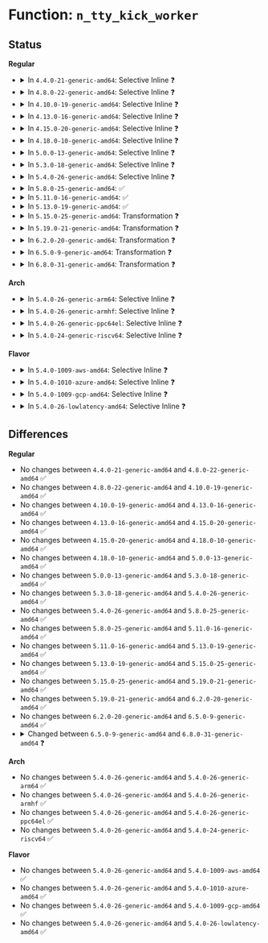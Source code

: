 # Function: <code>n_tty_kick_worker</code>

## Status
<b>Regular</b>
<ul>
<li>
<details>
<summary>In <code>4.4.0-21-generic-amd64</code>: Selective Inline ❓</summary>

```c
void n_tty_kick_worker(struct tty_struct * tty)
```

```json
{
  "name": "n_tty_kick_worker",
  "collision_type": "Unique Static",
  "inline_type": "Selective",
  "funcs": [
    {
      "addr": 18446744071583980640,
      "name": "n_tty_kick_worker",
      "external": false,
      "loc": "drivers/tty/n_tty.c:188",
      "file": "drivers/tty/n_tty.c",
      "inline": "not declared, inlined",
      "caller_inline": [],
      "caller_func": [
        "drivers/tty/n_tty.c:n_tty_flush_buffer",
        "drivers/tty/n_tty.c:n_tty_read",
        "drivers/tty/n_tty.c:n_tty_read",
        "drivers/tty/n_tty.c:n_tty_read"
      ]
    }
  ],
  "symbols": [
    {
      "addr": 18446744071583980640,
      "name": "n_tty_kick_worker",
      "section": ".text",
      "bind": "STB_LOCAL",
      "size": 175
    }
  ]
}
```
</details>
</li>
<li>
<details>
<summary>In <code>4.8.0-22-generic-amd64</code>: Selective Inline ❓</summary>

```c
void n_tty_kick_worker(struct tty_struct * tty)
```

```json
{
  "name": "n_tty_kick_worker",
  "collision_type": "Unique Static",
  "inline_type": "Selective",
  "funcs": [
    {
      "addr": 18446744071584312880,
      "name": "n_tty_kick_worker",
      "external": false,
      "loc": "drivers/tty/n_tty.c:188",
      "file": "drivers/tty/n_tty.c",
      "inline": "not declared, inlined",
      "caller_inline": [],
      "caller_func": [
        "drivers/tty/n_tty.c:n_tty_read",
        "drivers/tty/n_tty.c:n_tty_read",
        "drivers/tty/n_tty.c:n_tty_read",
        "drivers/tty/n_tty.c:n_tty_flush_buffer"
      ]
    }
  ],
  "symbols": [
    {
      "addr": 18446744071584312880,
      "name": "n_tty_kick_worker",
      "section": ".text",
      "bind": "STB_LOCAL",
      "size": 175
    }
  ]
}
```
</details>
</li>
<li>
<details>
<summary>In <code>4.10.0-19-generic-amd64</code>: Selective Inline ❓</summary>

```c
void n_tty_kick_worker(struct tty_struct * tty)
```

```json
{
  "name": "n_tty_kick_worker",
  "collision_type": "Unique Static",
  "inline_type": "Selective",
  "funcs": [
    {
      "addr": 18446744071584494928,
      "name": "n_tty_kick_worker",
      "external": false,
      "loc": "drivers/tty/n_tty.c:188",
      "file": "drivers/tty/n_tty.c",
      "inline": "not declared, inlined",
      "caller_inline": [],
      "caller_func": [
        "drivers/tty/n_tty.c:n_tty_read",
        "drivers/tty/n_tty.c:n_tty_read",
        "drivers/tty/n_tty.c:n_tty_read",
        "drivers/tty/n_tty.c:n_tty_flush_buffer"
      ]
    }
  ],
  "symbols": [
    {
      "addr": 18446744071584494928,
      "name": "n_tty_kick_worker",
      "section": ".text",
      "bind": "STB_LOCAL",
      "size": 175
    }
  ]
}
```
</details>
</li>
<li>
<details>
<summary>In <code>4.13.0-16-generic-amd64</code>: Selective Inline ❓</summary>

```c
void n_tty_kick_worker(struct tty_struct * tty)
```

```json
{
  "name": "n_tty_kick_worker",
  "collision_type": "Unique Static",
  "inline_type": "Selective",
  "funcs": [
    {
      "addr": 18446744071584572960,
      "name": "n_tty_kick_worker",
      "external": false,
      "loc": "drivers/tty/n_tty.c:188",
      "file": "drivers/tty/n_tty.c",
      "inline": "not declared, inlined",
      "caller_inline": [],
      "caller_func": [
        "drivers/tty/n_tty.c:n_tty_read",
        "drivers/tty/n_tty.c:n_tty_read",
        "drivers/tty/n_tty.c:n_tty_read",
        "drivers/tty/n_tty.c:n_tty_flush_buffer"
      ]
    }
  ],
  "symbols": [
    {
      "addr": 18446744071584572960,
      "name": "n_tty_kick_worker",
      "section": ".text",
      "bind": "STB_LOCAL",
      "size": 156
    }
  ]
}
```
</details>
</li>
<li>
<details>
<summary>In <code>4.15.0-20-generic-amd64</code>: Selective Inline ❓</summary>

```c
void n_tty_kick_worker(struct tty_struct * tty)
```

```json
{
  "name": "n_tty_kick_worker",
  "collision_type": "Unique Static",
  "inline_type": "Selective",
  "funcs": [
    {
      "addr": 18446744071584984992,
      "name": "n_tty_kick_worker",
      "external": false,
      "loc": "drivers/tty/n_tty.c:186",
      "file": "drivers/tty/n_tty.c",
      "inline": "not declared, inlined",
      "caller_inline": [],
      "caller_func": [
        "drivers/tty/n_tty.c:n_tty_read",
        "drivers/tty/n_tty.c:n_tty_read",
        "drivers/tty/n_tty.c:n_tty_read",
        "drivers/tty/n_tty.c:n_tty_flush_buffer"
      ]
    }
  ],
  "symbols": [
    {
      "addr": 18446744071584984992,
      "name": "n_tty_kick_worker",
      "section": ".text",
      "bind": "STB_LOCAL",
      "size": 156
    }
  ]
}
```
</details>
</li>
<li>
<details>
<summary>In <code>4.18.0-10-generic-amd64</code>: Selective Inline ❓</summary>

```c
void n_tty_kick_worker(struct tty_struct * tty)
```

```json
{
  "name": "n_tty_kick_worker",
  "collision_type": "Unique Static",
  "inline_type": "Selective",
  "funcs": [
    {
      "addr": 18446744071585218832,
      "name": "n_tty_kick_worker",
      "external": false,
      "loc": "drivers/tty/n_tty.c:189",
      "file": "drivers/tty/n_tty.c",
      "inline": "not declared, inlined",
      "caller_inline": [],
      "caller_func": [
        "drivers/tty/n_tty.c:n_tty_read",
        "drivers/tty/n_tty.c:n_tty_read",
        "drivers/tty/n_tty.c:n_tty_read",
        "drivers/tty/n_tty.c:n_tty_flush_buffer"
      ]
    }
  ],
  "symbols": [
    {
      "addr": 18446744071585218832,
      "name": "n_tty_kick_worker",
      "section": ".text",
      "bind": "STB_LOCAL",
      "size": 155
    }
  ]
}
```
</details>
</li>
<li>
<details>
<summary>In <code>5.0.0-13-generic-amd64</code>: Selective Inline ❓</summary>

```c
void n_tty_kick_worker(struct tty_struct * tty)
```

```json
{
  "name": "n_tty_kick_worker",
  "collision_type": "Unique Static",
  "inline_type": "Selective",
  "funcs": [
    {
      "addr": 18446744071585337824,
      "name": "n_tty_kick_worker",
      "external": false,
      "loc": "drivers/tty/n_tty.c:202",
      "file": "drivers/tty/n_tty.c",
      "inline": "not declared, inlined",
      "caller_inline": [],
      "caller_func": [
        "drivers/tty/n_tty.c:n_tty_read",
        "drivers/tty/n_tty.c:n_tty_read",
        "drivers/tty/n_tty.c:n_tty_read",
        "drivers/tty/n_tty.c:n_tty_flush_buffer"
      ]
    }
  ],
  "symbols": [
    {
      "addr": 18446744071585337824,
      "name": "n_tty_kick_worker",
      "section": ".text",
      "bind": "STB_LOCAL",
      "size": 155
    }
  ]
}
```
</details>
</li>
<li>
<details>
<summary>In <code>5.3.0-18-generic-amd64</code>: Selective Inline ❓</summary>

```c
void n_tty_kick_worker(struct tty_struct * tty)
```

```json
{
  "name": "n_tty_kick_worker",
  "collision_type": "Unique Static",
  "inline_type": "Selective",
  "funcs": [
    {
      "addr": 18446744071585550752,
      "name": "n_tty_kick_worker",
      "external": false,
      "loc": "drivers/tty/n_tty.c:204",
      "file": "drivers/tty/n_tty.c",
      "inline": "not declared, inlined",
      "caller_inline": [],
      "caller_func": [
        "drivers/tty/n_tty.c:n_tty_read",
        "drivers/tty/n_tty.c:n_tty_read",
        "drivers/tty/n_tty.c:n_tty_read",
        "drivers/tty/n_tty.c:n_tty_flush_buffer"
      ]
    }
  ],
  "symbols": [
    {
      "addr": 18446744071585550752,
      "name": "n_tty_kick_worker",
      "section": ".text",
      "bind": "STB_LOCAL",
      "size": 155
    }
  ]
}
```
</details>
</li>
<li>
<details>
<summary>In <code>5.4.0-26-generic-amd64</code>: Selective Inline ❓</summary>

```c
void n_tty_kick_worker(struct tty_struct * tty)
```

```json
{
  "name": "n_tty_kick_worker",
  "collision_type": "Unique Static",
  "inline_type": "Selective",
  "funcs": [
    {
      "addr": 18446744071585691632,
      "name": "n_tty_kick_worker",
      "external": false,
      "loc": "drivers/tty/n_tty.c:204",
      "file": "drivers/tty/n_tty.c",
      "inline": "not declared, inlined",
      "caller_inline": [],
      "caller_func": [
        "drivers/tty/n_tty.c:n_tty_read",
        "drivers/tty/n_tty.c:n_tty_read",
        "drivers/tty/n_tty.c:n_tty_read",
        "drivers/tty/n_tty.c:n_tty_flush_buffer"
      ]
    }
  ],
  "symbols": [
    {
      "addr": 18446744071585691632,
      "name": "n_tty_kick_worker",
      "section": ".text",
      "bind": "STB_LOCAL",
      "size": 155
    }
  ]
}
```
</details>
</li>
<li>
<details>
<summary>In <code>5.8.0-25-generic-amd64</code>: ✅</summary>

```c
void n_tty_kick_worker(struct tty_struct * tty)
```

```json
{
  "name": "n_tty_kick_worker",
  "collision_type": "Unique Static",
  "inline_type": "No",
  "funcs": [
    {
      "addr": 18446744071586418608,
      "name": "n_tty_kick_worker",
      "external": false,
      "loc": "drivers/tty/n_tty.c:204",
      "file": "drivers/tty/n_tty.c",
      "inline": "seen, unknown",
      "caller_inline": [],
      "caller_func": [
        "drivers/tty/n_tty.c:n_tty_read",
        "drivers/tty/n_tty.c:n_tty_flush_buffer",
        "drivers/tty/n_tty.c:n_tty_check_unthrottle",
        "drivers/tty/n_tty.c:n_tty_check_unthrottle"
      ]
    }
  ],
  "symbols": [
    {
      "addr": 18446744071586418608,
      "name": "n_tty_kick_worker",
      "section": ".text",
      "bind": "STB_LOCAL",
      "size": 158
    }
  ]
}
```
</details>
</li>
<li>
<details>
<summary>In <code>5.11.0-16-generic-amd64</code>: ✅</summary>

```c
void n_tty_kick_worker(struct tty_struct * tty)
```

```json
{
  "name": "n_tty_kick_worker",
  "collision_type": "Unique Static",
  "inline_type": "No",
  "funcs": [
    {
      "addr": 18446744071586533296,
      "name": "n_tty_kick_worker",
      "external": false,
      "loc": "drivers/tty/n_tty.c:199",
      "file": "drivers/tty/n_tty.c",
      "inline": "seen, unknown",
      "caller_inline": [],
      "caller_func": [
        "drivers/tty/n_tty.c:n_tty_read",
        "drivers/tty/n_tty.c:n_tty_read",
        "drivers/tty/n_tty.c:n_tty_flush_buffer",
        "drivers/tty/n_tty.c:n_tty_check_unthrottle"
      ]
    }
  ],
  "symbols": [
    {
      "addr": 18446744071586533296,
      "name": "n_tty_kick_worker",
      "section": ".text",
      "bind": "STB_LOCAL",
      "size": 158
    }
  ]
}
```
</details>
</li>
<li>
<details>
<summary>In <code>5.13.0-19-generic-amd64</code>: ✅</summary>

```c
void n_tty_kick_worker(struct tty_struct * tty)
```

```json
{
  "name": "n_tty_kick_worker",
  "collision_type": "Unique Static",
  "inline_type": "No",
  "funcs": [
    {
      "addr": 18446744071586418400,
      "name": "n_tty_kick_worker",
      "external": false,
      "loc": "drivers/tty/n_tty.c:200",
      "file": "drivers/tty/n_tty.c",
      "inline": "seen, unknown",
      "caller_inline": [],
      "caller_func": [
        "drivers/tty/n_tty.c:n_tty_read",
        "drivers/tty/n_tty.c:n_tty_read",
        "drivers/tty/n_tty.c:n_tty_flush_buffer",
        "drivers/tty/n_tty.c:n_tty_check_unthrottle"
      ]
    }
  ],
  "symbols": [
    {
      "addr": 18446744071586418400,
      "name": "n_tty_kick_worker",
      "section": ".text",
      "bind": "STB_LOCAL",
      "size": 158
    }
  ]
}
```
</details>
</li>
<li>
<details>
<summary>In <code>5.15.0-25-generic-amd64</code>: Transformation ❓</summary>

```c
void n_tty_kick_worker(struct tty_struct * tty)
```

```json
{
  "name": "n_tty_kick_worker",
  "collision_type": "Unique Static",
  "inline_type": "No",
  "funcs": [
    {
      "addr": 0,
      "name": "n_tty_kick_worker",
      "external": false,
      "loc": "drivers/tty/n_tty.c:200",
      "file": "drivers/tty/n_tty.c",
      "inline": "seen, unknown",
      "caller_inline": [],
      "caller_func": [
        "drivers/tty/n_tty.c:n_tty_read",
        "drivers/tty/n_tty.c:n_tty_read",
        "drivers/tty/n_tty.c:n_tty_flush_buffer",
        "drivers/tty/n_tty.c:n_tty_check_unthrottle"
      ]
    }
  ],
  "symbols": [
    {
      "addr": 18446744071586945392,
      "name": "n_tty_kick_worker",
      "section": ".text",
      "bind": "STB_LOCAL",
      "size": 185
    },
    {
      "addr": 18446744071592446784,
      "name": "n_tty_kick_worker.cold",
      "section": ".text",
      "bind": "STB_LOCAL",
      "size": 21
    }
  ]
}
```
</details>
</li>
<li>
<details>
<summary>In <code>5.19.0-21-generic-amd64</code>: Transformation ❓</summary>

```c
void n_tty_kick_worker(struct tty_struct * tty)
```

```json
{
  "name": "n_tty_kick_worker",
  "collision_type": "Unique Static",
  "inline_type": "No",
  "funcs": [
    {
      "addr": 0,
      "name": "n_tty_kick_worker",
      "external": false,
      "loc": "drivers/tty/n_tty.c:199",
      "file": "drivers/tty/n_tty.c",
      "inline": "seen, unknown",
      "caller_inline": [],
      "caller_func": [
        "drivers/tty/n_tty.c:n_tty_read",
        "drivers/tty/n_tty.c:n_tty_read",
        "drivers/tty/n_tty.c:n_tty_flush_buffer",
        "drivers/tty/n_tty.c:n_tty_check_unthrottle"
      ]
    }
  ],
  "symbols": [
    {
      "addr": 18446744071588240192,
      "name": "n_tty_kick_worker",
      "section": ".text",
      "bind": "STB_LOCAL",
      "size": 205
    },
    {
      "addr": 18446744071594314835,
      "name": "n_tty_kick_worker.cold",
      "section": ".text",
      "bind": "STB_LOCAL",
      "size": 21
    }
  ]
}
```
</details>
</li>
<li>
<details>
<summary>In <code>6.2.0-20-generic-amd64</code>: Transformation ❓</summary>

```c
void n_tty_kick_worker(struct tty_struct * tty)
```

```json
{
  "name": "n_tty_kick_worker",
  "collision_type": "Unique Static",
  "inline_type": "No",
  "funcs": [
    {
      "addr": 0,
      "name": "n_tty_kick_worker",
      "external": false,
      "loc": "drivers/tty/n_tty.c:202",
      "file": "drivers/tty/n_tty.c",
      "inline": "seen, unknown",
      "caller_inline": [],
      "caller_func": [
        "drivers/tty/n_tty.c:n_tty_read",
        "drivers/tty/n_tty.c:n_tty_read",
        "drivers/tty/n_tty.c:n_tty_flush_buffer",
        "drivers/tty/n_tty.c:n_tty_check_unthrottle"
      ]
    }
  ],
  "symbols": [
    {
      "addr": 18446744071589651664,
      "name": "n_tty_kick_worker",
      "section": ".text",
      "bind": "STB_LOCAL",
      "size": 205
    },
    {
      "addr": 18446744071596232715,
      "name": "n_tty_kick_worker.cold",
      "section": ".text",
      "bind": "STB_LOCAL",
      "size": 21
    }
  ]
}
```
</details>
</li>
<li>
<details>
<summary>In <code>6.5.0-9-generic-amd64</code>: Transformation ❓</summary>

```c
void n_tty_kick_worker(struct tty_struct * tty)
```

```json
{
  "name": "n_tty_kick_worker",
  "collision_type": "Unique Static",
  "inline_type": "No",
  "funcs": [
    {
      "addr": 0,
      "name": "n_tty_kick_worker",
      "external": false,
      "loc": "drivers/tty/n_tty.c:201",
      "file": "drivers/tty/n_tty.c",
      "inline": "seen, unknown",
      "caller_inline": [],
      "caller_func": [
        "drivers/tty/n_tty.c:n_tty_read",
        "drivers/tty/n_tty.c:n_tty_read",
        "drivers/tty/n_tty.c:n_tty_receive_buf_common",
        "drivers/tty/n_tty.c:n_tty_flush_buffer",
        "drivers/tty/n_tty.c:n_tty_check_unthrottle"
      ]
    }
  ],
  "symbols": [
    {
      "addr": 18446744071589955536,
      "name": "n_tty_kick_worker",
      "section": ".text",
      "bind": "STB_LOCAL",
      "size": 205
    },
    {
      "addr": 18446744071596760617,
      "name": "n_tty_kick_worker.cold",
      "section": ".text",
      "bind": "STB_LOCAL",
      "size": 21
    }
  ]
}
```
</details>
</li>
<li>
<details>
<summary>In <code>6.8.0-31-generic-amd64</code>: Transformation ❓</summary>

```c
void n_tty_kick_worker(const struct tty_struct * tty)
```

```json
{
  "name": "n_tty_kick_worker",
  "collision_type": "Unique Static",
  "inline_type": "No",
  "funcs": [
    {
      "addr": 0,
      "name": "n_tty_kick_worker",
      "external": false,
      "loc": "drivers/tty/n_tty.c:199",
      "file": "drivers/tty/n_tty.c",
      "inline": "seen, unknown",
      "caller_inline": [],
      "caller_func": [
        "drivers/tty/n_tty.c:n_tty_read",
        "drivers/tty/n_tty.c:n_tty_read",
        "drivers/tty/n_tty.c:n_tty_receive_buf_common",
        "drivers/tty/n_tty.c:n_tty_flush_buffer"
      ]
    }
  ],
  "symbols": [
    {
      "addr": 18446744071590294432,
      "name": "n_tty_kick_worker",
      "section": ".text",
      "bind": "STB_LOCAL",
      "size": 199
    },
    {
      "addr": 18446744071597669168,
      "name": "n_tty_kick_worker.cold",
      "section": ".text",
      "bind": "STB_LOCAL",
      "size": 21
    }
  ]
}
```
</details>
</li>
</ul>
<b>Arch</b>
<ul>
<li>
<details>
<summary>In <code>5.4.0-26-generic-arm64</code>: Selective Inline ❓</summary>

```c
void n_tty_kick_worker(struct tty_struct * tty)
```

```json
{
  "name": "n_tty_kick_worker",
  "collision_type": "Unique Static",
  "inline_type": "Selective",
  "funcs": [
    {
      "addr": 18446603336498367288,
      "name": "n_tty_kick_worker",
      "external": false,
      "loc": "drivers/tty/n_tty.c:204",
      "file": "drivers/tty/n_tty.c",
      "inline": "not declared, inlined",
      "caller_inline": [],
      "caller_func": [
        "drivers/tty/n_tty.c:n_tty_read",
        "drivers/tty/n_tty.c:n_tty_read",
        "drivers/tty/n_tty.c:n_tty_read",
        "drivers/tty/n_tty.c:n_tty_flush_buffer"
      ]
    }
  ],
  "symbols": [
    {
      "addr": 18446603336498367288,
      "name": "n_tty_kick_worker",
      "section": ".text",
      "bind": "STB_LOCAL",
      "size": 188
    }
  ]
}
```
</details>
</li>
<li>
<details>
<summary>In <code>5.4.0-26-generic-armhf</code>: Selective Inline ❓</summary>

```c
void n_tty_kick_worker(struct tty_struct * tty)
```

```json
{
  "name": "n_tty_kick_worker",
  "collision_type": "Unique Static",
  "inline_type": "Selective",
  "funcs": [
    {
      "addr": 3231053892,
      "name": "n_tty_kick_worker",
      "external": false,
      "loc": "drivers/tty/n_tty.c:204",
      "file": "drivers/tty/n_tty.c",
      "inline": "not declared, inlined",
      "caller_inline": [],
      "caller_func": [
        "drivers/tty/n_tty.c:n_tty_read",
        "drivers/tty/n_tty.c:n_tty_read",
        "drivers/tty/n_tty.c:n_tty_read",
        "drivers/tty/n_tty.c:n_tty_flush_buffer"
      ]
    }
  ],
  "symbols": [
    {
      "addr": 3231053892,
      "name": "n_tty_kick_worker",
      "section": ".text",
      "bind": "STB_LOCAL",
      "size": 208
    }
  ]
}
```
</details>
</li>
<li>
<details>
<summary>In <code>5.4.0-26-generic-ppc64el</code>: Selective Inline ❓</summary>

```c
void n_tty_kick_worker(struct tty_struct * tty)
```

```json
{
  "name": "n_tty_kick_worker",
  "collision_type": "Unique Static",
  "inline_type": "Selective",
  "funcs": [
    {
      "addr": 13835058055291554096,
      "name": "n_tty_kick_worker",
      "external": false,
      "loc": "drivers/tty/n_tty.c:204",
      "file": "drivers/tty/n_tty.c",
      "inline": "not declared, inlined",
      "caller_inline": [],
      "caller_func": [
        "drivers/tty/n_tty.c:n_tty_read",
        "drivers/tty/n_tty.c:n_tty_read",
        "drivers/tty/n_tty.c:n_tty_read",
        "drivers/tty/n_tty.c:n_tty_flush_buffer"
      ]
    }
  ],
  "symbols": [
    {
      "addr": 13835058055291554096,
      "name": "n_tty_kick_worker",
      "section": ".text",
      "bind": "STB_LOCAL",
      "size": 232
    }
  ]
}
```
</details>
</li>
<li>
<details>
<summary>In <code>5.4.0-24-generic-riscv64</code>: Selective Inline ❓</summary>

```c
void n_tty_kick_worker(struct tty_struct * tty)
```

```json
{
  "name": "n_tty_kick_worker",
  "collision_type": "Unique Static",
  "inline_type": "Selective",
  "funcs": [
    {
      "addr": 18446743936276045002,
      "name": "n_tty_kick_worker",
      "external": false,
      "loc": "drivers/tty/n_tty.c:204",
      "file": "drivers/tty/n_tty.c",
      "inline": "not declared, inlined",
      "caller_inline": [],
      "caller_func": [
        "drivers/tty/n_tty.c:n_tty_read",
        "drivers/tty/n_tty.c:n_tty_read",
        "drivers/tty/n_tty.c:n_tty_read",
        "drivers/tty/n_tty.c:n_tty_flush_buffer"
      ]
    }
  ],
  "symbols": [
    {
      "addr": 18446743936276045002,
      "name": "n_tty_kick_worker",
      "section": ".text",
      "bind": "STB_LOCAL",
      "size": 180
    }
  ]
}
```
</details>
</li>
</ul>
<b>Flavor</b>
<ul>
<li>
<details>
<summary>In <code>5.4.0-1009-aws-amd64</code>: Selective Inline ❓</summary>

```c
void n_tty_kick_worker(struct tty_struct * tty)
```

```json
{
  "name": "n_tty_kick_worker",
  "collision_type": "Unique Static",
  "inline_type": "Selective",
  "funcs": [
    {
      "addr": 18446744071585452656,
      "name": "n_tty_kick_worker",
      "external": false,
      "loc": "drivers/tty/n_tty.c:204",
      "file": "drivers/tty/n_tty.c",
      "inline": "not declared, inlined",
      "caller_inline": [],
      "caller_func": [
        "drivers/tty/n_tty.c:n_tty_read",
        "drivers/tty/n_tty.c:n_tty_read",
        "drivers/tty/n_tty.c:n_tty_read",
        "drivers/tty/n_tty.c:n_tty_flush_buffer"
      ]
    }
  ],
  "symbols": [
    {
      "addr": 18446744071585452656,
      "name": "n_tty_kick_worker",
      "section": ".text",
      "bind": "STB_LOCAL",
      "size": 155
    }
  ]
}
```
</details>
</li>
<li>
<details>
<summary>In <code>5.4.0-1010-azure-amd64</code>: Selective Inline ❓</summary>

```c
void n_tty_kick_worker(struct tty_struct * tty)
```

```json
{
  "name": "n_tty_kick_worker",
  "collision_type": "Unique Static",
  "inline_type": "Selective",
  "funcs": [
    {
      "addr": 18446744071585322688,
      "name": "n_tty_kick_worker",
      "external": false,
      "loc": "drivers/tty/n_tty.c:204",
      "file": "drivers/tty/n_tty.c",
      "inline": "not declared, inlined",
      "caller_inline": [],
      "caller_func": [
        "drivers/tty/n_tty.c:n_tty_read",
        "drivers/tty/n_tty.c:n_tty_read",
        "drivers/tty/n_tty.c:n_tty_read",
        "drivers/tty/n_tty.c:n_tty_flush_buffer"
      ]
    }
  ],
  "symbols": [
    {
      "addr": 18446744071585322688,
      "name": "n_tty_kick_worker",
      "section": ".text",
      "bind": "STB_LOCAL",
      "size": 155
    }
  ]
}
```
</details>
</li>
<li>
<details>
<summary>In <code>5.4.0-1009-gcp-amd64</code>: Selective Inline ❓</summary>

```c
void n_tty_kick_worker(struct tty_struct * tty)
```

```json
{
  "name": "n_tty_kick_worker",
  "collision_type": "Unique Static",
  "inline_type": "Selective",
  "funcs": [
    {
      "addr": 18446744071585642032,
      "name": "n_tty_kick_worker",
      "external": false,
      "loc": "drivers/tty/n_tty.c:204",
      "file": "drivers/tty/n_tty.c",
      "inline": "not declared, inlined",
      "caller_inline": [],
      "caller_func": [
        "drivers/tty/n_tty.c:n_tty_read",
        "drivers/tty/n_tty.c:n_tty_read",
        "drivers/tty/n_tty.c:n_tty_read",
        "drivers/tty/n_tty.c:n_tty_flush_buffer"
      ]
    }
  ],
  "symbols": [
    {
      "addr": 18446744071585642032,
      "name": "n_tty_kick_worker",
      "section": ".text",
      "bind": "STB_LOCAL",
      "size": 155
    }
  ]
}
```
</details>
</li>
<li>
<details>
<summary>In <code>5.4.0-26-lowlatency-amd64</code>: Selective Inline ❓</summary>

```c
void n_tty_kick_worker(struct tty_struct * tty)
```

```json
{
  "name": "n_tty_kick_worker",
  "collision_type": "Unique Static",
  "inline_type": "Selective",
  "funcs": [
    {
      "addr": 18446744071585750160,
      "name": "n_tty_kick_worker",
      "external": false,
      "loc": "drivers/tty/n_tty.c:204",
      "file": "drivers/tty/n_tty.c",
      "inline": "not declared, inlined",
      "caller_inline": [],
      "caller_func": [
        "drivers/tty/n_tty.c:n_tty_read",
        "drivers/tty/n_tty.c:n_tty_read",
        "drivers/tty/n_tty.c:n_tty_read",
        "drivers/tty/n_tty.c:n_tty_flush_buffer"
      ]
    }
  ],
  "symbols": [
    {
      "addr": 18446744071585750160,
      "name": "n_tty_kick_worker",
      "section": ".text",
      "bind": "STB_LOCAL",
      "size": 155
    }
  ]
}
```
</details>
</li>
</ul>

## Differences
<b>Regular</b>
<ul>
<li>
No changes between <code>4.4.0-21-generic-amd64</code> and <code>4.8.0-22-generic-amd64</code> ✅
</li>
<li>
No changes between <code>4.8.0-22-generic-amd64</code> and <code>4.10.0-19-generic-amd64</code> ✅
</li>
<li>
No changes between <code>4.10.0-19-generic-amd64</code> and <code>4.13.0-16-generic-amd64</code> ✅
</li>
<li>
No changes between <code>4.13.0-16-generic-amd64</code> and <code>4.15.0-20-generic-amd64</code> ✅
</li>
<li>
No changes between <code>4.15.0-20-generic-amd64</code> and <code>4.18.0-10-generic-amd64</code> ✅
</li>
<li>
No changes between <code>4.18.0-10-generic-amd64</code> and <code>5.0.0-13-generic-amd64</code> ✅
</li>
<li>
No changes between <code>5.0.0-13-generic-amd64</code> and <code>5.3.0-18-generic-amd64</code> ✅
</li>
<li>
No changes between <code>5.3.0-18-generic-amd64</code> and <code>5.4.0-26-generic-amd64</code> ✅
</li>
<li>
No changes between <code>5.4.0-26-generic-amd64</code> and <code>5.8.0-25-generic-amd64</code> ✅
</li>
<li>
No changes between <code>5.8.0-25-generic-amd64</code> and <code>5.11.0-16-generic-amd64</code> ✅
</li>
<li>
No changes between <code>5.11.0-16-generic-amd64</code> and <code>5.13.0-19-generic-amd64</code> ✅
</li>
<li>
No changes between <code>5.13.0-19-generic-amd64</code> and <code>5.15.0-25-generic-amd64</code> ✅
</li>
<li>
No changes between <code>5.15.0-25-generic-amd64</code> and <code>5.19.0-21-generic-amd64</code> ✅
</li>
<li>
No changes between <code>5.19.0-21-generic-amd64</code> and <code>6.2.0-20-generic-amd64</code> ✅
</li>
<li>
No changes between <code>6.2.0-20-generic-amd64</code> and <code>6.5.0-9-generic-amd64</code> ✅
</li>
<li>
<details>
<summary>Changed between <code>6.5.0-9-generic-amd64</code> and <code>6.8.0-31-generic-amd64</code> ❓</summary>
<ul>
<li>
<b>Param type changed. </b>
<code>struct tty_struct * tty</code> ➡️ <code>const struct tty_struct * tty</code>
</li>
</ul>
</details>
</li>
</ul>
<b>Arch</b>
<ul>
<li>
No changes between <code>5.4.0-26-generic-amd64</code> and <code>5.4.0-26-generic-arm64</code> ✅
</li>
<li>
No changes between <code>5.4.0-26-generic-amd64</code> and <code>5.4.0-26-generic-armhf</code> ✅
</li>
<li>
No changes between <code>5.4.0-26-generic-amd64</code> and <code>5.4.0-26-generic-ppc64el</code> ✅
</li>
<li>
No changes between <code>5.4.0-26-generic-amd64</code> and <code>5.4.0-24-generic-riscv64</code> ✅
</li>
</ul>
<b>Flavor</b>
<ul>
<li>
No changes between <code>5.4.0-26-generic-amd64</code> and <code>5.4.0-1009-aws-amd64</code> ✅
</li>
<li>
No changes between <code>5.4.0-26-generic-amd64</code> and <code>5.4.0-1010-azure-amd64</code> ✅
</li>
<li>
No changes between <code>5.4.0-26-generic-amd64</code> and <code>5.4.0-1009-gcp-amd64</code> ✅
</li>
<li>
No changes between <code>5.4.0-26-generic-amd64</code> and <code>5.4.0-26-lowlatency-amd64</code> ✅
</li>
</ul>
